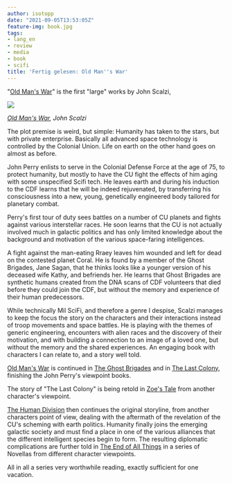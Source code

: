 ```yaml
---
author: isotopp
date: "2021-09-05T13:53:05Z"
feature-img: book.jpg
tags:
- lang_en
- review
- media
- book
- scifi
title: 'Fertig gelesen: Old Man''s War'
---
```


"[Old Man's War](https://www.amazon.de/Old-Mans-English-John-Scalzi-ebook/dp/B000SEIK2S)" is the first "large" works by John Scalzi,

[![](https://blog.koehntopp.info/uploads/2021/09/oldmanswar.jpg)](https://www.amazon.de/Old-Mans-English-John-Scalzi-ebook/dp/B000SEIK2S)

*[Old Man's War](https://www.amazon.de/Old-Mans-English-John-Scalzi-ebook/dp/B000SEIK2S), John Scalzi*

The plot premise is weird, but simple: Humanity has taken to the stars, but with private enterprise.
Basically all advanced space technology is controlled by the Colonial Union.
Life on earth on the other hand goes on almost as before.

John Perry enlists to serve in the Colonial Defense Force at the age of 75, to protect humanity, but mostly to have the CU fight the effects of him aging with some unspecified Scifi tech.
He leaves earth and during his induction to the CDF learns that he will be indeed rejuvenated, by transferring his consciousness into a new, young, genetically engineered body tailored for planetary combat.

Perry's first tour of duty sees battles on a number of CU planets and fights against various interstellar races.
He soon learns that the CU is not actually involved much in galactic politics and has only limited knowledge about the background and motivation of the various space-faring intelligences.

A fight against the man-eating Rraey leaves him wounded and left for dead on the contested planet Coral.
He is found by a member of the Ghost Brigades,  Jane Sagan, that he thinks looks like a younger version of his deceased wife Kathy, and befriends her.
He learns that Ghost Brigades are synthetic humans created from the DNA scans of CDF volunteers that died before they could join the CDF, but without the memory and experience of their human predecessors.

While technically Mil SciFi, and therefore a genre I despise, Scalzi manages to keep the focus the story on the characters and their interactions instead of troop movements and space battles.
He is playing with the themes of generic engineering, encounters with alien races and the discovery of their motivation, and with building a connection to an image of a loved one, but without the memory and the shared experiences.
An engaging book with characters I can relate to, and a story well told.

[Old Man's War](https://www.amazon.de/Old-Mans-English-John-Scalzi-ebook/dp/B000SEIK2S) is continued in [The Ghost Brigades](https://www.amazon.de/Ghost-Brigades-Mans-Book-English-ebook/dp/B001QS9TSE) and in [The Last Colony](https://www.amazon.de/gp/product/B000YJ85BI), finishing the John Perry's viewpoint books.

The story of "The Last Colony" is being retold in [Zoe's Tale](https://www.amazon.de/gp/product/B002ENBLM2) from another character's viewpoint.

[The Human Division](https://www.amazon.de/Human-Division-Mans-Book-English-ebook/dp/B00C2RSA9C) then continues the original storyline, from another characters point of view, dealing with the aftermath of the revelation of the CU's scheming with earth politics. Humanity finally joins the emerging galactic society and must find a place in one of the various alliances that the different intelligent species begin to form. The resulting diplomatic complications are further told in [The End of All Things](https://www.amazon.de/gp/product/B00SEPVPAW) in a series of Novellas from different character viewpoints.

All in all a series very worthwhile reading, exactly sufficient for one vacation.
